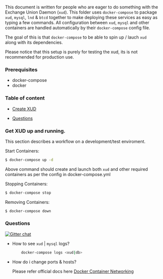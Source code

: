 This document is written for people who are eager to do something with 
the Exchange Union Daemon (`xud`). This folder uses `docker-compose` to
package `xud`, `mysql`, `lnd` & `btcd` together to make deploying these services as easy as
typing a few commands. All configuration between `xud`, `mysql` and other containers are handled
automatically by their `docker-compose` config file. 

The goal of this is that `docker-compose` to be able to spin up / lauch `xud` along with its dependencies.

Please notice that this setup is purely for testing the xud, its is not recommended for production use.

### Prerequisites
* docker-compose 
* docker 
  
### Table of content
 * [Create XUD](#get-xud-up-and-running)

 * [Questions](#questions)

### Get XUD up and running.

This section describes a workflow on a development/test enviroment.

Start Containers:
```bash
$ docker-compose up -d
```
Above command should create and launch both `xud` and other required containers as per the config in docker-compose.yml

Stopping Containers:
```bash
$ docker-compose stop
```

Removing Containers:
```bash
$ docker-compose down
```

### Questions
[![Gitter chat](https://img.shields.io/badge/chat-on%20gitter-rose.svg)](https://gitter.im/exchangeunion/Lobby)

* How to see `xud` | `mysql` logs?
    ```bash
        docker-compose logs <xud|db>
    ```
* How do i change ports & hosts?

    Please refer official docs here [Docker Container Networking](https://docs.docker.com/config/containers/container-networking/)
